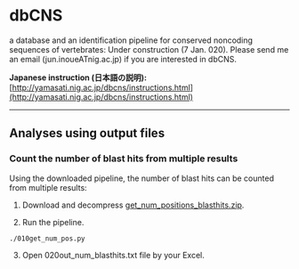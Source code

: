 # dbCNS
a database and an identification pipeline for conserved noncoding sequences of vertebrates: Under construction  (7 Jan. 020). Please send me an email (jun.inoueATnig.ac.jp) if you are interested in dbCNS.  

<b>Japanese instruction (日本語の説明):</b> [http://yamasati.nig.ac.jp/dbcns/instructions.html](http://yamasati.nig.ac.jp/dbcns/instructions.html)

---
## Analyses using output files


### Count the number of blast hits from multiple results

Using the downloaded pipeline, the number of blast hits can be counted from multiple results:

1. Download and decompress [get_num_positions_blasthits.zip](https://github.com/jun-inoue/dbCNS/tree/master/images/get_num_positions_blasthits.zip). 

2. Run the pipeline.
```
./010get_num_pos.py
```
3. Open 020out_num_blasthits.txt file by your Excel.


<br />  

